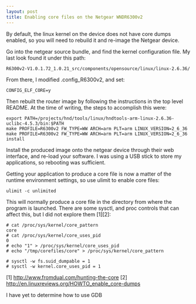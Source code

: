 ```yaml
---
layout: post
title: Enabling core files on the Netgear WNDR6300v2
---
```

   
By default, the linux kernel on the device does not have core dumps enabled, so
you will need to rebuild it and re-image the Netgear device.

Go into the netgear source bundle, and find the kernel configuration file. My
last look found it under this path:

    R6300v2-V1.0.1.72_1.0.21_src/components/opensource/linux/linux-2.6.36/

From there, I modified .config_R6300v2, and set:

    CONFIG_ELF_CORE=y

Then rebuilt the router image by following the instructions in the top level
README. At the time of writing, the steps to accomplish this were:

    export PATH=/projects/hnd/tools/linux/hndtools-arm-linux-2.6.36-uclibc-4.5.3/bin:$PATH                                     
    make PROFILE=R6300v2 FW_TYPE=WW ARCH=arm PLT=arm LINUX_VERSION=2_6_36                                                      
    make PROFILE=R6300v2 FW_TYPE=WW ARCH=arm PLT=arm LINUX_VERSION=2_6_36 install

Install the produced image onto the netgear device through their web interface,
and re-load your software.  I was using a USB stick to store my applications,
so rebooting was sufficient.

Getting your application to produce a core file is now a matter of the runtime
environment settings, so use ulimit to enable core files:

    ulimit -c unlimited

This will normally produce a core file in the directory from where the program
is launched. There are some sysctl, and proc controls that can affect this, but
I did not explore them [1][2]:

    # cat /proc/sys/kernel/core_pattern
    core
    # cat /proc/sys/kernel/core_uses_pid
    0
    # echo "1" > /proc/sys/kernel/core_uses_pid
    # echo "/tmp/corefiles/core" > /proc/sys/kernel/core_pattern

    # sysctl -w fs.suid_dumpable = 1
    # sysctl -w kernel.core_uses_pid = 1

[1] http://www.fromdual.com/hunting-the-core
[2] http://en.linuxreviews.org/HOWTO_enable_core-dumps

I have yet to determine how to use GDB 
